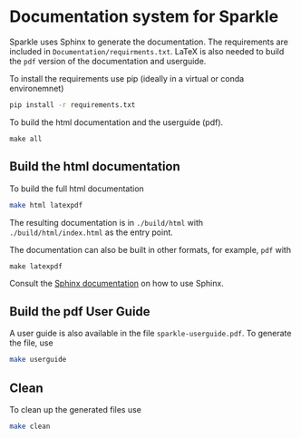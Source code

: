 # Documentation system for Sparkle

Sparkle uses Sphinx to generate the documentation. The requirements are included in `Documentation/requirments.txt`. LaTeX is also needed to build the `pdf` version of the documentation and userguide.

To install the requirements use pip (ideally in a virtual or conda environemnet)
```bash
pip install -r requirements.txt
```

To build the html documentation and the userguide (pdf).
```
make all
```

## Build the html documentation

To build the full html documentation
```bash
make html latexpdf
```
The resulting documentation is in `./build/html` with `./build/html/index.html` as the entry point.

The documentation can also be built in other formats, for example, `pdf` with 
```
make latexpdf
```

Consult the [Sphinx documentation](https://www.sphinx-doc.org) on how to use Sphinx.


## Build the pdf User Guide

A user guide is also available in the file `sparkle-userguide.pdf`. To generate the file, use  
```bash
make userguide
```

## Clean 

To clean up the generated files use
```bash
make clean
```
